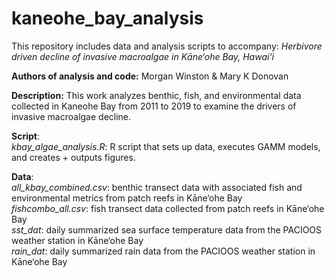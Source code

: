 # kaneohe_bay_analysis
This repository includes data and analysis scripts to accompany: <i>Herbivore driven decline of invasive macroalgae in Kāne‘ohe Bay, Hawai‘i </i>

<b>Authors of analysis and code:</b> Morgan Winston & Mary K Donovan

<b>Description:</b>
This work analyzes benthic, fish, and environmental data collected in Kaneohe Bay from 2011 to 2019 to examine the drivers of invasive macroalgae decline.

<b>Script</b>: <br>
<i> kbay_algae_analysis.R</i>: R script that sets up data, executes GAMM models, and creates + outputs figures.

<b>Data</b>: <br>
<i>all_kbay_combined.csv</i>: benthic transect data with associated fish and environmental metrics from patch reefs in Kāne‘ohe Bay <br>
<i>fishcombo_all.csv</i>: fish transect data collected from patch reefs in Kāne‘ohe Bay <br>
<i>sst_dat</i>: daily summarized sea surface temperature data from the PACIOOS weather station in Kāne‘ohe Bay <br>
<i>rain_dat</i>: daily summarized rain data from the PACIOOS weather station in Kāne‘ohe Bay
